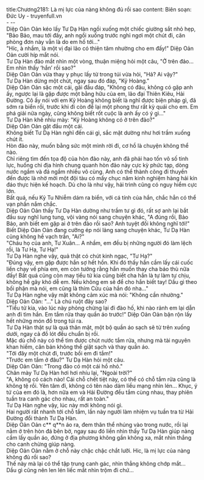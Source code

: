 title:Chương2181: Là mị lực của nàng không đủ rồi sao
content:
Biên soạn: Đức Uy - truyenfull.vn<br>- --<br>Diệp Oản Oản kéo lấy Tư Dạ Hàn ngồi xuống một chiếc giường sắt nhỏ hẹp, "Bảo Bảo, mau tới đây, anh ngồi xuống trước nghỉ ngơi một chút đi, căn phòng đơn này vẫn là do em hố tới..."<br>"Híc, à nhầm, là một vị đại lão có thiện tâm nhường cho em đấy!" Diệp Oản Oản cười híp mắt nói.<br>Tư Dạ Hàn đảo mắt nhìn một vòng, thuận miệng hỏi một câu, "Ở trên đảo... Em nhìn thấy ‘hắn’ rồi sao?"<br>Diệp Oản Oản vừa thay y phục lấy từ trong túi vừa hỏi, "Hả? Ai vậy?"<br>Tư Dạ Hàn dừng một chút, ngay sau đó đáp, "Kỷ Hoàng."<br>Diệp Oản Oản sặc một cái, gãi đầu đáp, "Không có đâu, không có gặp anh ấy, ngược lại là gặp được một bằng hữu của em, lão đại Thiên Kiêu, Hải Đường. Cô ấy nói với em Kỷ Hoàng không biết là nghĩ được biện pháp gì, đã sớm ra biển rồi, trước khi đi còn để lại một phong thư rất kỳ quái cho em. Em phá giải nửa ngày, cũng không biết rốt cuộc là anh ấy có ý gì..."<br>Tư Dạ Hàn khẽ nhíu mày: "Kỷ Hoàng không có ở trên đảo?"<br>Diệp Oản Oản gật đầu một cái.<br>Không biết Tư Dạ Hàn nghĩ đến cái gì, sắc mặt dường như hơi trầm xuống chút ít.<br>Hòn đảo này, muốn bằng sức một mình rời đi, cơ hồ là chuyện không thể nào.<br>Chỉ riêng tìm đến tọa độ của hòn đảo này, anh đã phải hao tốn vô số tinh lực, huống chi địa hình chung quanh hòn đảo này cực kỳ phức tạp, dòng nước ngầm và đá ngầm nhiều vô cùng. Anh có thể thành công đi thuyền đến được là nhờ mời một đội tàu có mấy chục năm kinh nghiệm hàng hải kín đáo thực hiện kế hoạch. Dù cho là như vậy, hải trình cũng có nguy hiểm cực lớn.<br>Bất quá, nếu Kỷ Tu Nhiễm dám ra biển, với cá tính của hắn, chắc hẳn có thể vạn phần nắm chắc.<br>Diệp Oản Oản thấy Tư Dạ Hàn dường như trầm tư gì đó, rất sợ anh lại bắt đầu suy nghĩ lung tung, vội vàng nói sang chuyện khác, "A đúng rồi, Bảo Bảo, anh biết em gặp ai ở trên đảo rồi sao? Anh tuyệt đối không nghĩ tới!"<br>Biết Diệp Oản Oản đang cưỡng ép nói lảng sang chuyện khác, Tư Dạ Hàn cũng không hề vạch trần, "Ai?"<br>"Cháu họ của anh, Tư Xuân... A nhầm, em đều bị những người đó làm lệch rồi, là Tư Hạ, Tư Hạ!"<br>Tư Dạ Hàn nghe vậy, quả thật có chút kinh ngạc, "Tư Hạ?"<br>"Đúng vậy, em gặp được hắn sợ hết hồn. Khi đó thấy hắn cầm lấy cái cuốc liền chạy về phía em, em còn tưởng rằng hắn muốn thay cha báo thù nữa đấy! Bất quá cũng còn may tiểu tử kia cũng biết cha hắn là tự làm tự chịu, không hề gây khó dễ em. Nếu không em sẽ để cho hắn biết tay! Dầu gì theo bối phận mà nói, em cũng là thím Cửu của hắn đó nha..."<br>Tư Dạ Hàn nghe vậy mặt không cảm xúc mà nói: "Không cần nhường."<br>Diệp Oản Oản: "..." Là chú ruột đây sao?<br>"Tiểu tử kia, vào lúc này phỏng chừng lại đi đào hố, khi nào rảnh em lại dẫn anh đi tìm hắn. Em tắm rửa thay quần áo trước!" Diệp Oản Oản bận rộn lấy hết những món đồ trong túi ra.<br>Tư Dạ Hàn thật sự là quá thân mật, một bộ quần áo sạch sẽ từ trên xuống dưới, ngay cả đồ lót đều chuẩn bị rồi.<br>Mặc dù chỗ này có thể tìm được chút nước tắm rửa, nhưng mà tài nguyên khan hiếm, căn bản không thể giặt sạch và thay quần áo.<br>"Tới đây một chút đi, trước bồi em đi tắm!"<br>"Trước em tắm ở đâu?" Tư Dạ Hàn hỏi một câu.<br>Diệp Oản Oản: "Trong đảo có một cái hồ nhỏ."<br>Chân mày Tư Dạ Hàn hơi hơi nhíu lại, "Ngoài trời?"<br>"A, không có cách nào! Cái chỗ chết tiệt này, có thể có chỗ tắm rửa cũng là không tệ rồi. Yên tâm đi, không có tên nào dám liều mạng nhìn lén... Khục, ý tứ của em đó là, hơn nữa em và Hải Đường đều tắm cùng nhau, thay phiên tuần tra canh gác cho nhau, rất an toàn."<br>Tư Dạ Hàn nghe vậy, lúc này mới không nói gì.<br>Hai người rất nhanh tới chỗ tắm, lần này người làm nhiệm vụ tuần tra từ Hải Đường đổi thành Tư Dạ Hàn.<br>Diệp Oản Oản c** q**n áo ra, đem thân thể nhúng vào trong nước, rồi lại nằm ở trên hòn đá bên bờ, ngay sau đó liền nhìn thấy Tư Dạ Hàn giúp nàng cầm lấy quần áo, đứng ở địa phương không gần không xa, mắt nhìn thẳng cho canh chừng giúp nàng.<br>Diệp Oản Oản nằm ở chỗ này chậc chậc chắt lưỡi. Hic, là mị lực của nàng không đủ rồi sao?<br>Thế này mà lại có thể tập trung canh gác, nhìn thẳng không chớp mắt...<br>Dầu gì cũng nên len lén liếc mắt nhìn trộm đi chứ...